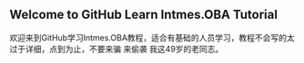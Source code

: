 ## Welcome to GitHub Learn Intmes.OBA Tutorial

欢迎来到GitHub学习Intmes.OBA教程，适合有基础的人员学习，教程不会写的太过于详细，点到为止，不要来骗 来偷袭 我这49岁的老同志。
